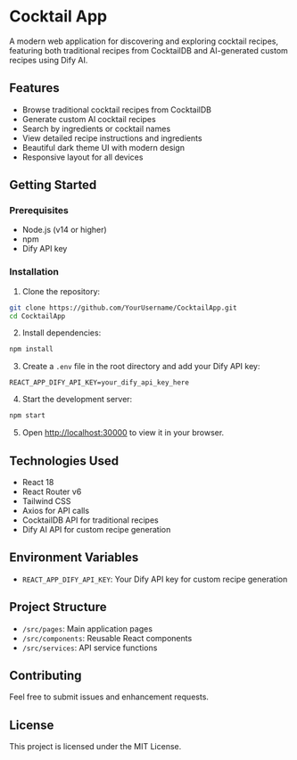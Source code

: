 # Cocktail App

A modern web application for discovering and exploring cocktail recipes, featuring both traditional recipes from CocktailDB and AI-generated custom recipes using Dify AI.

## Features
- Browse traditional cocktail recipes from CocktailDB
- Generate custom AI cocktail recipes
- Search by ingredients or cocktail names
- View detailed recipe instructions and ingredients
- Beautiful dark theme UI with modern design
- Responsive layout for all devices

## Getting Started

### Prerequisites
- Node.js (v14 or higher)
- npm
- Dify API key

### Installation

1. Clone the repository:
```bash
git clone https://github.com/YourUsername/CocktailApp.git
cd CocktailApp
```

2. Install dependencies:
```bash
npm install
```

3. Create a `.env` file in the root directory and add your Dify API key:
```
REACT_APP_DIFY_API_KEY=your_dify_api_key_here
```

4. Start the development server:
```bash
npm start
```

5. Open [http://localhost:30000](http://localhost:30000) to view it in your browser.

## Technologies Used
- React 18
- React Router v6
- Tailwind CSS
- Axios for API calls
- CocktailDB API for traditional recipes
- Dify AI API for custom recipe generation

## Environment Variables
- `REACT_APP_DIFY_API_KEY`: Your Dify API key for custom recipe generation

## Project Structure
- `/src/pages`: Main application pages
- `/src/components`: Reusable React components
- `/src/services`: API service functions

## Contributing
Feel free to submit issues and enhancement requests.

## License
This project is licensed under the MIT License.
